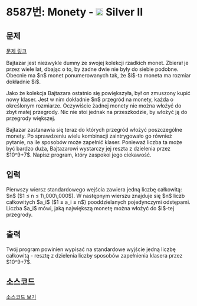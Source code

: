 # 8587번: Monety - <img src="https://static.solved.ac/tier_small/9.svg" style="height:20px" /> Silver II

<!-- performance -->

<!-- 문제 제출 후 깃허브에 푸시를 했을 때 제출한 코드의 성능이 입력될 공간입니다.-->

<!-- end -->

## 문제

[문제 링크](https://boj.kr/8587)


<p>Bajtazar jest niezwykle dumny ze swojej kolekcji rzadkich monet. Zbierał je przez wiele lat, dbając o to, by żadne dwie nie były do siebie podobne. Obecnie ma $n$&nbsp;monet ponumerowanych tak, że $i$-ta moneta ma rozmiar dokładnie $i$.</p>

<p>Jako że kolekcja Bajtazara ostatnio się powiększyła, był on zmuszony kupić nowy klaser. Jest w nim dokładnie $n$&nbsp;przegród na monety, każda o określonym rozmiarze. Oczywiście żadnej monety nie można włożyć do zbyt małej przegrody. Nic nie stoi jednak na przeszkodzie, by włożyć ją do przegrody większej.</p>

<p>Bajtazar zastanawia się teraz do których przegród włożyć poszczególne monety. Po sprawdzeniu wielu kombinacji zaintrygowało go również pytanie, na ile sposobów może zapełnić klaser. Ponieważ liczba ta może być bardzo duża, Bajtazarowi wystarczy jej reszta z dzielenia przez $10^9+7$. Napisz program, który zaspokoi jego ciekawość.</p>



## 입력


<p>Pierwszy wiersz standardowego wejścia zawiera jedną liczbę całkowitą: $n$&nbsp;($1 ≤ n ≤ 1\,000\,000$). W następnym wierszu znajduje się $n$&nbsp;liczb całkowitych $a_i$&nbsp;($1 ≤ a_i ≤ n$) pooddzielanych pojedynczymi odstępami. Liczba $a_i$&nbsp;mówi, jaką największą monetę można włożyć do $i$-tej przegrody.</p>



## 출력


<p>Twój program powinien wypisać na standardowe wyjście jedną liczbę całkowitą - resztę z dzielenia liczby sposobów zapełnienia klasera przez $10^9+7$.</p>



## 소스코드

[소스코드 보기](Monety.cpp)